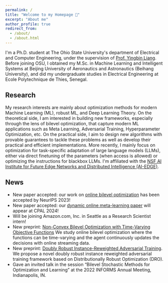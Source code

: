 ```yaml
---
permalink: /
title: "Welcome to my Homepage 🤗"
excerpt: "About me"
author_profile: true
redirect_from: 
  - /about/
  - /about.html
---
```


I'm a Ph.D. student at The Ohio State University's department of Electrical and Computer Engineering, under the supervision of [Prof. Yingbin Liang](https://sites.google.com/view/yingbinliang/home). 
Before joining OSU, I obtained my M.Sc. in Machine Learning and Intelligent Systems at 
Beijing University of Aeronautics and Astronautics (Beihang University), and did my undergraduate studies in Electrical Engineering at Ecole Polytechnique de Thies, Senegal. 

## Research 
My research interests are mainly about optimization methods for modern Machine Learning (ML), robust ML, and Deep Learning Theory. 
On the theoretical side, I am interested in building new frameworks, especially through the lens of bilevel optimization, 
that capture modern ML applications such as Meta Learning, Adversarial Training, Hyperparameter Optimization, etc. 
On the practical side, I aim to design new algorithms with provable guarantees to tackle these problems as well as develop their practical and efficient implementations. 
More recently, I mainly focus on optimization for task-specific adaptation of large language models (LLMs), either via direct finetuning of the parameters (when access is allowed) or optimizing the instructions for blackbox LLMs. 
I'm affiliated with the [NSF AI Institute for Future Edge Networks and Distributed Intelligence (AI-EDGE)](https://aiedge.osu.edu/). 

## News 

[//]: # (August 2023 - started here, [11/23] ) 
- New paper accepted: our work on [online bilevel optimization](https://arxiv.org/abs/2308.03811) has been accepted by NeurIPS 2023! 
- New paper accepted: our [dynamic online meta-learning paper](https://arxiv.org/abs/2302.00857) will appear at CPAL 2024! 
- Will be joining Amazon.com, Inc. in Seattle as a Research Scientist intern!
- New preprint: [Non-Convex Bilevel Optimization with Time-Varying Objective Functions](https://arxiv.org/abs/2308.03811)  We study online bilevel optimization where the functions can be time-varying and the agent continuously updates the decisions with online streaming data. 
- New preprint: [Doubly Robust Instance-Reweighted Adversarial Training](https://arxiv.org/abs/2308.00311). We propose a novel doubly robust instance reweighted adversarial training framework based on Distributionally Robust Optimization (DRO).
- Gave an invited talk in the session “Bilevel Stochastic Methods for Optimization and Learning” at the 2022 INFORMS Annual Meeting, Indianapolis, IN. 

